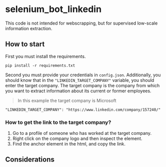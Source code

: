 # selenium_bot_linkedin
This code is not intended for webscrapping, but for supervised low-scale information extraction.

## How to start
First you must install the requirements.
```
pip install -r requirements.txt
```
Second you must provide your credentials in `config.json`.
Additionally, you should know that in the `"LINKEDIN_TARGET_COMPANY"` variable, you should     enter the target company. 
 The target company is the company from which you want to extract information about its current or former employees.
> In this example the target company is Microsoft
```
"LINKEDIN_TARGET_COMPANY": "https://www.linkedin.com/company/157240/"
```
### How to get the link to the target company?
1. Go to a profile of someone who has worked at the target company.
2. Right click on the company logo and then inspect the element.
3. Find the anchor element <a> in the html, and copy the link.

## Considerations
